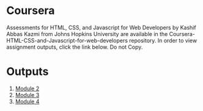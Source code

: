 # Coursera
Assessments for HTML, CSS, and Javascript for Web Developers by Kashif Abbas Kazmi from Johns Hopkins University are available in the Coursera-HTML-CSS-and-Javascript-for-web-developers repository. In order to view assignment outputs, click the link below. Do not Copy.

# Outputs
1. [Module 2](https://kashiekzmi.github.io/Coursera-HTML-CSS-and-Javascript-for-web-developers/Coursera%20Solutions/Assignment%202/index.html)
2. [Module 3](https://kashiekzmi.github.io/Coursera-HTML-CSS-and-Javascript-for-web-developers/Coursera%20Solutions/Assignment%203/index.html)
3. [Module 4](https://kashiekzmi.github.io/Coursera-HTML-CSS-and-Javascript-for-web-developers/Coursera%20Solutions/Assignment%204/index.html)
